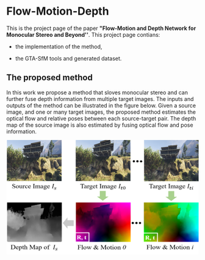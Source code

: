 # Flow-Motion-Depth

This is the project page of the paper **"Flow-Motion and Depth Network for Monocular Stereo and Beyond''**. This project page contians:

* the implementation of the method,

* the GTA-SfM tools and generated dataset.

## The proposed method

In this work we propose a method that sloves monocular stereo and can further fuse depth information from multiple target images. The inputs and outputs of the method can be illustrated in the figure below. Given a source image, and one or many target images, the proposed method estimates the optical flow and relative poses between each source-target pair. The depth map of the source image is also estimated by fusing optical flow and pose information.

<p align="center">
<img src="fig/input_output.png" alt="input_output" width = "623" height = "300">
</p>

